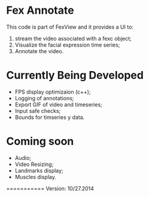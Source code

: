 Fex Annotate
===========

This code is part of FexView and it provides a UI to:

1) stream the video associated with a fexc object;
2) Visualize the facial expression time series;
3) Annotate the video.

Currently Being Developed
===========

* FPS display optimizaion (c++);
* Logging of annotations;
* Export GIF of video and timeseries;
* Input safe checks;
* Bounds for timseries y data.


Coming soon
===========
* Audio;
* Video Resizing;
* Landmarks display;
* Muscles display.

===========
Version: 10/27.2014